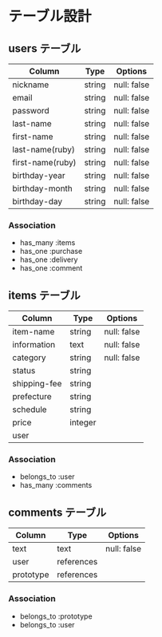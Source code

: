 # テーブル設計

## users テーブル

| Column            | Type   | Options     |
| ----------------- | ------ | ----------- |
| nickname          | string | null: false |
| email             | string | null: false |
| password          | string | null: false |
| last-name         | string | null: false |
| first-name        | string | null: false |
| last-name(ruby)   | string | null: false |
| first-name(ruby)  | string | null: false |
| birthday-year     | string | null: false |
| birthday-month    | string | null: false |
| birthday-day      | string | null: false |

### Association

- has_many :items
- has_one  :purchase
- has_one  :delivery
- has_one  :comment


## items テーブル

| Column       | Type          | Options     |
| ------------ | ------------- | ----------- |
| item-name    | string        | null: false |
| information  | text          | null: false |
| category     | string          | null: false |
| status       | string    |             |
| shipping-fee | string
| prefecture   | string
| schedule     | string
| price        | integer
| user         | 









### Association

- belongs_to :user
- has_many :comments

## comments テーブル

| Column    | Type       | Options     |
| ------    | ---------- | ----------- |
| text      | text       | null: false |
| user      | references |             |
| prototype | references |             |

### Association

- belongs_to :prototype
- belongs_to :user